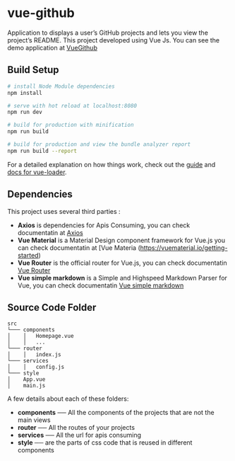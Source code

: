 # vue-github

Application to displays a user’s GitHub projects and lets you view the project’s README. This project developed using Vue Js. You can see the demo application at [VueGithub](http://vue-github.surge.sh/)

## Build Setup

``` bash
# install Node Module dependencies
npm install

# serve with hot reload at localhost:8080
npm run dev

# build for production with minification
npm run build

# build for production and view the bundle analyzer report
npm run build --report
```

For a detailed explanation on how things work, check out the [guide](http://vuejs-templates.github.io/webpack/) and [docs for vue-loader](http://vuejs.github.io/vue-loader).

## Dependencies
This project uses several third parties :

- **Axios** is dependencies for Apis Consuming, you can check documentatin at [Axios](https://github.com/axios/axios)
- **Vue Material** is a Material Design component framework for Vue.js you can check documentatin at [Vue Materia (https://vuematerial.io/getting-started)
- **Vue Router** is the official router for Vue.js, you can check documentatin [Vue Router](https://router.vuejs.org/)
- **Vue simple markdown** is a Simple and Highspeed Markdown Parser for Vue, you can check documentatin [Vue simple markdown](https://www.npmjs.com/package/vue-simple-markdown)
  
## Source Code Folder
```
src   
└─── components
│    │   Homepage.vue
│    │   ...
└─── router
│    │   index.js
└─── services
│    │   config.js
└─── style
│    App.vue
│    main.js
```
A few details about each of these folders:
- **components** ── All the components of the projects that are not the main views
- **router** ── All the routes of your projects
- **services** ── All the url for apis consuming
- **style** ── are the parts of css code that is reused in different components
